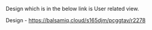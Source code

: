 Design which is in the below link is User related view.

Design - https://balsamiq.cloud/s165djm/pcggtav/r2278



